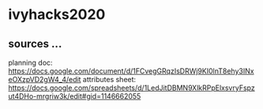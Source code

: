 # ivyhacks2020

## sources ...
planning doc: https://docs.google.com/document/d/1FCvegGRqzIsDRWj9KI0lnT8ehy3INxeOXzpVD2gW4_4/edit
attributes sheet: https://docs.google.com/spreadsheets/d/1LedJitDBMN9XlkRPpElxsvryFspzut4DHo-mrgriw3k/edit#gid=1146662055
